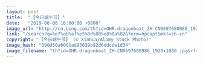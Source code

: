 ```yaml
---
layout: post
title:  "【今日端午节】"
date:   "2019-06-06 16:00:00 +0800"
image_url: "http://cn.bing.com/th?id=OHR.dragonboat_ZH-CN0697680986_1920x1080.jpg&rf=LaDigue_1920x1080.jpg&pid=hp"
link: "/search?q=%e7%ab%af%e5%8d%88%e8%8a%82&form=hpcapt&mkt=zh-cn"
copyright: "【今日端午节】 (© Xinhua/Alamy Stock Photo)"
image_hash: "390d50a0001ad93639b92d6ddcde1d34"
image_filename: "th?id=OHR.dragonboat_ZH-CN0697680986_1920x1080.jpg&rf=LaDigue_1920x1080.jpg&pid=hp"
---
```

